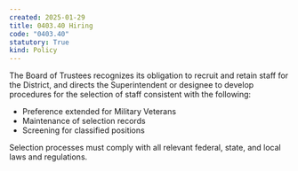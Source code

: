 ```yaml
---
created: 2025-01-29
title: 0403.40 Hiring
code: "0403.40"
statutory: True
kind: Policy
---
```


The Board of Trustees recognizes its obligation to recruit and retain staff for the District, and directs the Superintendent or designee to develop procedures for the selection of staff consistent with the following:

- Preference extended for Military Veterans
- Maintenance of selection records
- Screening for classified positions

Selection processes must comply with all relevant federal, state, and local laws and regulations.
